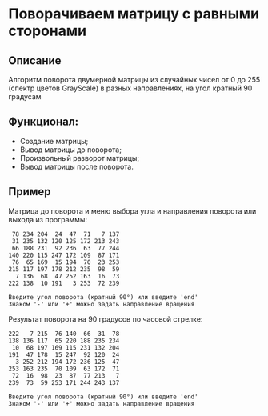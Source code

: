 # Поворачиваем матрицу с равными сторонами

## Описание
Алгоритм поворота двумерной матрицы из случайных чисел от 0 до 255 (спектр цветов GrayScale) в разных направлениях, на угол кратный 90 градусам

## Функционал:
* Создание матрицы;
* Вывод матрицы до поворота;
* Произвольный разворот матрицы;
* Вывод матрицы после поворота.

## Пример
Матрица до поворота и меню выбора угла и направления поворота или выхода из программы:
```
 78 234 204  24  47  71   7 137
 31 235 132 120 125 172 213 243
 66 188 231  92 236  63  77 244
140 220 115 247 172 109  87 171
 76  65 169  15 194  70  23 253
215 117 197 178 212 235  98  59
  7 136  68  47 252 163  16  73
222 138  10 191   3 253  72 239

Введите угол поворота (кратный 90°) или введите 'end'
Знаком '-' или '+' можно задать направление вращения
```

Результат поворота на 90 градусов по часовой стрелке:
```
222   7 215  76 140  66  31  78
138 136 117  65 220 188 235 234
 10  68 197 169 115 231 132 204
191  47 178  15 247  92 120  24
  3 252 212 194 172 236 125  47
253 163 235  70 109  63 172  71
 72  16  98  23  87  77 213   7
239  73  59 253 171 244 243 137

Введите угол поворота (кратный 90°) или введите 'end'
Знаком '-' или '+' можно задать направление вращения
```
